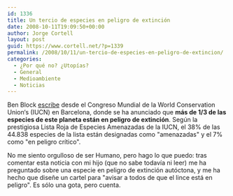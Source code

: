 ```yaml
---
id: 1336
title: Un tercio de especies en peligro de extinción
date: 2008-10-11T19:09:50+00:00
author: Jorge Cortell
layout: post
guid: https://www.cortell.net/?p=1339
permalink: /2008/10/11/un-tercio-de-especies-en-peligro-de-extincion/
categories:
  - ¿Por qué no? ¿Utopías?
  - General
  - Medioambiente
  - Noticias
---
```

Ben Block <a title="https://www.worldwatch.org/node/5901?emc=el&m=154706&l=6&v=1b4364f236" href="https://www.worldwatch.org/node/5901?emc=el&m=154706&l=6&v=1b4364f236" target="_blank">escribe</a> desde el Congreso Mundial de la World Conservation Union‘s (IUCN) en Barcelona, donde se ha anunciado que **más de 1/3 de las especies de este planeta están en peligro de extinción**. Según la prestigiosa Lista Roja de Especies Amenazadas de la IUCN, el 38% de las 44.838 especies de la lista están designadas como "amenazadas" y el 7% como "en peligro crítico".

No me siento orgulloso de ser Humano, pero hago lo que puedo: tras comentar esta noticia con mi hijo (que no sabe todavía ni leer) me ha preguntado sobre una especie en peligro de extinción autóctona, y me ha hecho que diseñe un cartel para "avisar a todos de que el lince está en peligro". Es sólo una gota, pero cuenta.